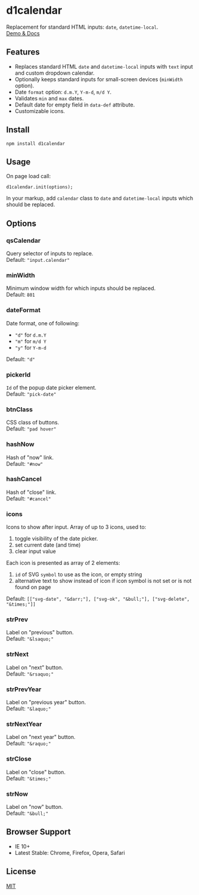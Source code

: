 # d1calendar

Replacement for standard HTML inputs: ``date``, ``datetime-local``.  
[Demo & Docs](http://vadimkor.ru/projects/d1#calendar)

## Features

* Replaces standard HTML ``date`` and ``datetime-local`` inputs with ``text`` input and custom dropdown calendar.
* Optionally keeps standard inputs for small-screen devices (``minWidth`` option).
* Date ``format`` option: ``d.m.Y``, ``Y-m-d``, ``m/d Y``.
* Validates ``min`` and ``max`` dates.
* Default date for empty field in ``data-def`` attribute.
* Customizable icons.

## Install

```
npm install d1calendar
```

## Usage

On page load call:
```
d1calendar.init(options);
```

In your markup, add ``calendar`` class to ``date`` and ``datetime-local`` inputs which should be replaced.

## Options

### qsCalendar

Query selector of inputs to replace.  
Default: ``"input.calendar"``

### minWidth

Minimum window width for which inputs should be replaced.  
Default: ``801``

### dateFormat

Date format, one of following:

* ``"d"`` for ``d.m.Y``
* ``"m"`` for ``m/d Y``
* ``"y"`` for ``Y-m-d``

Default: ``"d"``

### pickerId

``Id`` of the popup date picker element.  
Default: ``"pick-date"``

### btnClass

CSS class of buttons.  
Default: ``"pad hover"``

### hashNow

Hash of "now" link.  
Default: ``"#now"``

### hashCancel

Hash of "close" link.  
Default: ``"#cancel"``

### icons

Icons to show after input. Array of up to 3 icons, used to:
 
 1. toggle visibility of the date picker.
 2. set current date (and time)
 3. clear input value

Each icon is presented as array of 2 elements:
 1. ``id`` of SVG ``symbol`` to use as the icon, or empty string
 2. alternative text to show instead of icon if icon symbol is not set or is not found on page

Default: ``[["svg-date", "&darr;"], ["svg-ok", "&bull;"], ["svg-delete", "&times;"]]``

### strPrev

Label on "previous" button.  
Default: ``"&lsaquo;"``

### strNext

Label on "next" button.  
Default: ``"&rsaquo;"``

### strPrevYear

Label on "previous year" button.  
Default: ``"&laquo;"``

### strNextYear

Label on "next year" button.  
Default: ``"&raquo;"``

### strClose

Label on "close" button.  
Default: ``"&times;"``

### strNow

Label on "now" button.  
Default: ``"&bull;"``


## Browser Support

* IE 10+
* Latest Stable: Chrome, Firefox, Opera, Safari

## License

[MIT](./LICENSE)
